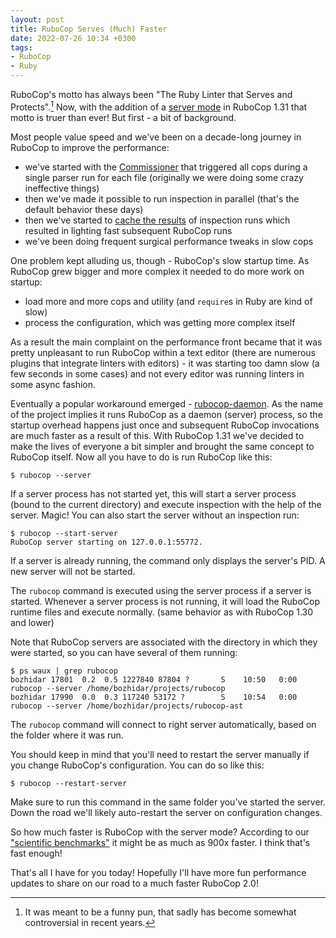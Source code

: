 ```yaml
---
layout: post
title: RuboCop Serves (Much) Faster
date: 2022-07-26 10:34 +0300
tags:
- RuboCop
- Ruby
---
```


RuboCop's motto has always been "The Ruby Linter that Serves and Protects".[^1] Now, with the addition of a [server mode](https://docs.rubocop.org/rubocop/usage/server.html) in RuboCop 1.31 that motto is truer than ever! But first - a bit of background.

Most people value speed and we've been on a decade-long journey in RuboCop to improve the performance:

- we've started with the [Commissioner](https://github.com/rubocop/rubocop/blob/master/lib/rubocop/cop/commissioner.rb) that triggered all cops during a single parser run for each file (originally we were doing some crazy ineffective things)
- then we've made it possible to run inspection in parallel (that's the default behavior these days)
- then we've started to [cache the results](https://docs.rubocop.org/rubocop/usage/caching.html) of inspection runs which resulted in lighting fast subsequent RuboCop runs
- we've been doing frequent surgical performance tweaks in slow cops

One problem kept alluding us, though - RuboCop's slow startup time. As RuboCop grew bigger and more complex it needed to do more work on startup:

- load more and more cops and utility (and `require`s in Ruby are kind of slow)
- process the configuration, which was getting more complex itself

As a result the main complaint on the performance front became that it was pretty unpleasant to run RuboCop within a text editor (there are numerous plugins that integrate linters with editors) - it was starting too damn slow (a few seconds in some cases) and not every editor was running linters in some async fashion.

Eventually a popular workaround emerged - [rubocop-daemon](https://github.com/fohte/rubocop-daemon). As the name of the project implies it runs RuboCop as a daemon (server) process, so the startup overhead happens just once and subsequent RuboCop invocations are much faster as a result of this. With RuboCop 1.31 we've decided to
make the lives of everyone a bit simpler and brought the same concept to RuboCop itself. Now all you have to do is run RuboCop like this:

    $ rubocop --server

If a server process has not started yet, this will start a server process (bound to the current directory) and execute inspection with the help of the server. Magic!
You can also start the server without an inspection run:

    $ rubocop --start-server
    RuboCop server starting on 127.0.0.1:55772.

If a server is already running, the command only displays the server's PID. A new server will not be started.

The `rubocop` command is executed using the server process if a server is started.
Whenever a server process is not running, it will load the RuboCop runtime files and execute normally. (same behavior as with RuboCop 1.30 and lower)

Note that RuboCop servers are associated with the directory in which they were started, so you can have several of them running:

```console
$ ps waux | grep rubocop
bozhidar 17801  0.2  0.5 1227840 87804 ?       S    10:50   0:00 rubocop --server /home/bozhidar/projects/rubocop
bozhidar 17990  0.0  0.3 117240 53172 ?        S    10:54   0:00 rubocop --server /home/bozhidar/projects/rubocop-ast
```

The `rubocop` command will connect to right server automatically, based on the folder where it was run.

You should keep in mind that you'll need to restart the server manually if you change RuboCop's configuration. You can do so like this:

    $ rubocop --restart-server

Make sure to run this command in the same folder you've started the server. Down the road we'll likely auto-restart the server on configuration changes.

So how much faster is RuboCop with the server mode? According to our ["scientific benchmarks"](https://github.com/rubocop/rubocop/pull/10706#issuecomment-1152382752) it might be as much as 900x faster. I think that's fast enough!

That's all I have for you today! Hopefully I'll have more fun performance updates to share on our road to a much faster RuboCop 2.0!

[^1]: It was meant to be a funny pun, that sadly has become somewhat controversial in recent years.
